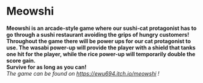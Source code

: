 # Meowshi
**Meowshi is an arcade-style game where our sushi-cat protagonist has to go through a sushi restaurant avoiding the grips of hungry customers! <br>
Throughout the game there will be power ups for our cat protagonist to use. The wasabi power-up will provide the player with a shield that tanks one hit for the player, while the rice power-up will temporarily double the score gain. <br>
Survive for as long as you can!** <br>
*The game can be found on https://ewu694.itch.io/meowshi !*
